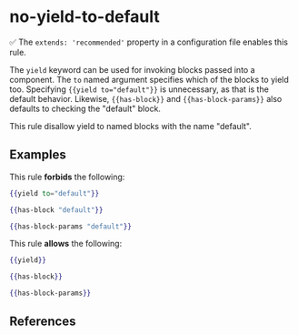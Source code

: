 # no-yield-to-default

✅ The `extends: 'recommended'` property in a configuration file enables this rule.

The `yield` keyword can be used for invoking blocks passed into a component. The `to` named argument specifies which of the blocks to yield too. Specifying `{{yield to="default"}}` is unnecessary, as that is the default behavior. Likewise, `{{has-block}}` and `{{has-block-params}}` also defaults to checking the "default" block.

This rule disallow yield to named blocks with the name "default".

## Examples

This rule **forbids** the following:

```hbs
{{yield to="default"}}
```

```hbs
{{has-block "default"}}
```

```hbs
{{has-block-params "default"}}
```

This rule **allows** the following:

```hbs
{{yield}}
```

```hbs
{{has-block}}
```

```hbs
{{has-block-params}}
```

## References
